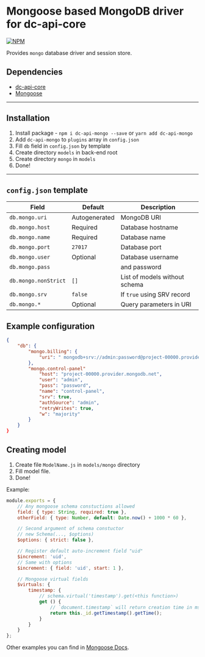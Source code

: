 # Mongoose based MongoDB driver for dc-api-core

[![NPM](https://nodei.co/npm/dc-api-mongo.png)](https://npmjs.com/package/dc-api-mongo)

Provides `mongo` database driver and session store.

## Dependencies

* [dc-api-core](https://github.com/DimaCrafter/dc-api-core)
* [Mongoose](https://github.com/Automattic/mongoose)

---

## Installation

1) Install package - `npm i dc-api-mongo --save` or `yarn add dc-api-mongo`
2) Add `dc-api-mongo` to `plugins` array in `config.json`
3) Fill `db` field in `config.json` by template
4) Create directory `models` in back-end root
5) Create directory `mongo` in `models`
6) Done!

---

## `config.json` template

| Field                | Default       | Description                   |
|----------------------|---------------|-------------------------------|
| `db.mongo.uri`       | Autogenerated | MongoDB URI                   |
| `db.mongo.host`      | Required      | Database hostname             |
| `db.mongo.name`      | Required      | Database name                 |
| `db.mongo.port`      | `27017`       | Database port                 |
| `db.mongo.user`      | Optional      | Database username             |
| `db.mongo.pass`      |               | and password                  |
| `db.mongo.nonStrict` | `[]`          | List of models without schema |
| `db.mongo.srv`       | `false`       | If `true` using SRV record    |
| `db.mongo.*`         | Optional      | Query parameters in URI       |

## Example configuration

```json
{
    "db": {
        "mongo.billing": {
            "uri": " mongodb+srv://admin:password@project-00000.provider.mongodb.net/billing?authSource=admin&retryWrites=true&w=majority"
        },
        "mongo.control-panel"
            "host": "project-00000.provider.mongodb.net",
            "user": "admin",
            "pass": "password",
            "name": "control-panel",
            "srv": true,
            "authSource": "admin",
            "retryWrites": true,
            "w": "majority"
        }
    }
}
```

## Creating model

1) Create file `ModelName.js` in `models/mongo` directory
2) Fill model file.
3) Done!

Example:

```js
module.exports = {
    // Any mongoose schema constuctions allowed
    field: { type: String, required: true },
    otherField: { type: Number, default: Date.now() + 1000 * 60 },

    // Second argument of schema constuctor
    // new Schema(..., $options)
    $options: { strict: false },

    // Register default auto-increment field "uid"
    $increment: 'uid',
    // Same with options
    $increment: { field: 'uid', start: 1 },

    // Mongoose virtual fields
    $virtuals: {
        timestamp: {
            // schema.virtual('timestamp').get(<this function>)
            get () {
                // `document.timestamp` will return creation time in ms
                return this._id.getTimestamp().getTime();
            }
        }
    }
};
```

Other examples you can find in [Mongoose Docs](https://mongoosejs.com/docs/guide.html).

